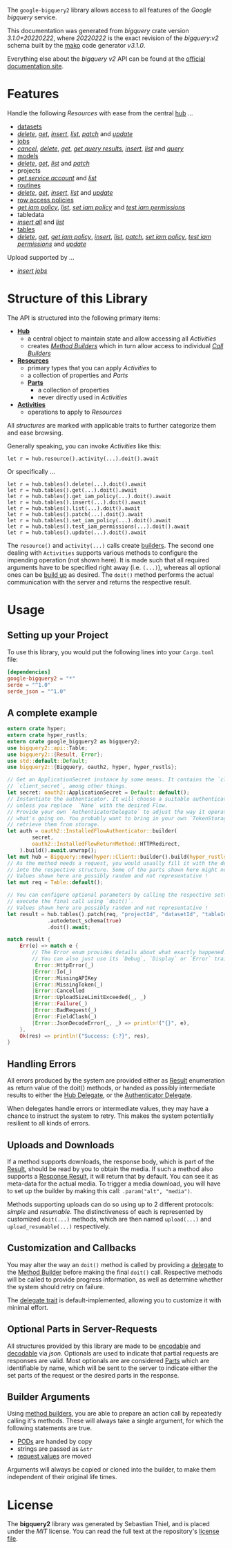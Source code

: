 <!---
DO NOT EDIT !
This file was generated automatically from 'src/mako/api/README.md.mako'
DO NOT EDIT !
-->
The `google-bigquery2` library allows access to all features of the *Google bigquery* service.

This documentation was generated from *bigquery* crate version *3.1.0+20220222*, where *20220222* is the exact revision of the *bigquery:v2* schema built by the [mako](http://www.makotemplates.org/) code generator *v3.1.0*.

Everything else about the *bigquery* *v2* API can be found at the
[official documentation site](https://cloud.google.com/bigquery/).
# Features

Handle the following *Resources* with ease from the central [hub](https://docs.rs/google-bigquery2/3.1.0+20220222/google_bigquery2/Bigquery) ... 

* [datasets](https://docs.rs/google-bigquery2/3.1.0+20220222/google_bigquery2/api::Dataset)
 * [*delete*](https://docs.rs/google-bigquery2/3.1.0+20220222/google_bigquery2/api::DatasetDeleteCall), [*get*](https://docs.rs/google-bigquery2/3.1.0+20220222/google_bigquery2/api::DatasetGetCall), [*insert*](https://docs.rs/google-bigquery2/3.1.0+20220222/google_bigquery2/api::DatasetInsertCall), [*list*](https://docs.rs/google-bigquery2/3.1.0+20220222/google_bigquery2/api::DatasetListCall), [*patch*](https://docs.rs/google-bigquery2/3.1.0+20220222/google_bigquery2/api::DatasetPatchCall) and [*update*](https://docs.rs/google-bigquery2/3.1.0+20220222/google_bigquery2/api::DatasetUpdateCall)
* [jobs](https://docs.rs/google-bigquery2/3.1.0+20220222/google_bigquery2/api::Job)
 * [*cancel*](https://docs.rs/google-bigquery2/3.1.0+20220222/google_bigquery2/api::JobCancelCall), [*delete*](https://docs.rs/google-bigquery2/3.1.0+20220222/google_bigquery2/api::JobDeleteCall), [*get*](https://docs.rs/google-bigquery2/3.1.0+20220222/google_bigquery2/api::JobGetCall), [*get query results*](https://docs.rs/google-bigquery2/3.1.0+20220222/google_bigquery2/api::JobGetQueryResultCall), [*insert*](https://docs.rs/google-bigquery2/3.1.0+20220222/google_bigquery2/api::JobInsertCall), [*list*](https://docs.rs/google-bigquery2/3.1.0+20220222/google_bigquery2/api::JobListCall) and [*query*](https://docs.rs/google-bigquery2/3.1.0+20220222/google_bigquery2/api::JobQueryCall)
* [models](https://docs.rs/google-bigquery2/3.1.0+20220222/google_bigquery2/api::Model)
 * [*delete*](https://docs.rs/google-bigquery2/3.1.0+20220222/google_bigquery2/api::ModelDeleteCall), [*get*](https://docs.rs/google-bigquery2/3.1.0+20220222/google_bigquery2/api::ModelGetCall), [*list*](https://docs.rs/google-bigquery2/3.1.0+20220222/google_bigquery2/api::ModelListCall) and [*patch*](https://docs.rs/google-bigquery2/3.1.0+20220222/google_bigquery2/api::ModelPatchCall)
* projects
 * [*get service account*](https://docs.rs/google-bigquery2/3.1.0+20220222/google_bigquery2/api::ProjectGetServiceAccountCall) and [*list*](https://docs.rs/google-bigquery2/3.1.0+20220222/google_bigquery2/api::ProjectListCall)
* [routines](https://docs.rs/google-bigquery2/3.1.0+20220222/google_bigquery2/api::Routine)
 * [*delete*](https://docs.rs/google-bigquery2/3.1.0+20220222/google_bigquery2/api::RoutineDeleteCall), [*get*](https://docs.rs/google-bigquery2/3.1.0+20220222/google_bigquery2/api::RoutineGetCall), [*insert*](https://docs.rs/google-bigquery2/3.1.0+20220222/google_bigquery2/api::RoutineInsertCall), [*list*](https://docs.rs/google-bigquery2/3.1.0+20220222/google_bigquery2/api::RoutineListCall) and [*update*](https://docs.rs/google-bigquery2/3.1.0+20220222/google_bigquery2/api::RoutineUpdateCall)
* [row access policies](https://docs.rs/google-bigquery2/3.1.0+20220222/google_bigquery2/api::RowAccessPolicy)
 * [*get iam policy*](https://docs.rs/google-bigquery2/3.1.0+20220222/google_bigquery2/api::RowAccessPolicyGetIamPolicyCall), [*list*](https://docs.rs/google-bigquery2/3.1.0+20220222/google_bigquery2/api::RowAccessPolicyListCall), [*set iam policy*](https://docs.rs/google-bigquery2/3.1.0+20220222/google_bigquery2/api::RowAccessPolicySetIamPolicyCall) and [*test iam permissions*](https://docs.rs/google-bigquery2/3.1.0+20220222/google_bigquery2/api::RowAccessPolicyTestIamPermissionCall)
* tabledata
 * [*insert all*](https://docs.rs/google-bigquery2/3.1.0+20220222/google_bigquery2/api::TabledataInsertAllCall) and [*list*](https://docs.rs/google-bigquery2/3.1.0+20220222/google_bigquery2/api::TabledataListCall)
* [tables](https://docs.rs/google-bigquery2/3.1.0+20220222/google_bigquery2/api::Table)
 * [*delete*](https://docs.rs/google-bigquery2/3.1.0+20220222/google_bigquery2/api::TableDeleteCall), [*get*](https://docs.rs/google-bigquery2/3.1.0+20220222/google_bigquery2/api::TableGetCall), [*get iam policy*](https://docs.rs/google-bigquery2/3.1.0+20220222/google_bigquery2/api::TableGetIamPolicyCall), [*insert*](https://docs.rs/google-bigquery2/3.1.0+20220222/google_bigquery2/api::TableInsertCall), [*list*](https://docs.rs/google-bigquery2/3.1.0+20220222/google_bigquery2/api::TableListCall), [*patch*](https://docs.rs/google-bigquery2/3.1.0+20220222/google_bigquery2/api::TablePatchCall), [*set iam policy*](https://docs.rs/google-bigquery2/3.1.0+20220222/google_bigquery2/api::TableSetIamPolicyCall), [*test iam permissions*](https://docs.rs/google-bigquery2/3.1.0+20220222/google_bigquery2/api::TableTestIamPermissionCall) and [*update*](https://docs.rs/google-bigquery2/3.1.0+20220222/google_bigquery2/api::TableUpdateCall)


Upload supported by ...

* [*insert jobs*](https://docs.rs/google-bigquery2/3.1.0+20220222/google_bigquery2/api::JobInsertCall)



# Structure of this Library

The API is structured into the following primary items:

* **[Hub](https://docs.rs/google-bigquery2/3.1.0+20220222/google_bigquery2/Bigquery)**
    * a central object to maintain state and allow accessing all *Activities*
    * creates [*Method Builders*](https://docs.rs/google-bigquery2/3.1.0+20220222/google_bigquery2/client::MethodsBuilder) which in turn
      allow access to individual [*Call Builders*](https://docs.rs/google-bigquery2/3.1.0+20220222/google_bigquery2/client::CallBuilder)
* **[Resources](https://docs.rs/google-bigquery2/3.1.0+20220222/google_bigquery2/client::Resource)**
    * primary types that you can apply *Activities* to
    * a collection of properties and *Parts*
    * **[Parts](https://docs.rs/google-bigquery2/3.1.0+20220222/google_bigquery2/client::Part)**
        * a collection of properties
        * never directly used in *Activities*
* **[Activities](https://docs.rs/google-bigquery2/3.1.0+20220222/google_bigquery2/client::CallBuilder)**
    * operations to apply to *Resources*

All *structures* are marked with applicable traits to further categorize them and ease browsing.

Generally speaking, you can invoke *Activities* like this:

```Rust,ignore
let r = hub.resource().activity(...).doit().await
```

Or specifically ...

```ignore
let r = hub.tables().delete(...).doit().await
let r = hub.tables().get(...).doit().await
let r = hub.tables().get_iam_policy(...).doit().await
let r = hub.tables().insert(...).doit().await
let r = hub.tables().list(...).doit().await
let r = hub.tables().patch(...).doit().await
let r = hub.tables().set_iam_policy(...).doit().await
let r = hub.tables().test_iam_permissions(...).doit().await
let r = hub.tables().update(...).doit().await
```

The `resource()` and `activity(...)` calls create [builders][builder-pattern]. The second one dealing with `Activities` 
supports various methods to configure the impending operation (not shown here). It is made such that all required arguments have to be 
specified right away (i.e. `(...)`), whereas all optional ones can be [build up][builder-pattern] as desired.
The `doit()` method performs the actual communication with the server and returns the respective result.

# Usage

## Setting up your Project

To use this library, you would put the following lines into your `Cargo.toml` file:

```toml
[dependencies]
google-bigquery2 = "*"
serde = "^1.0"
serde_json = "^1.0"
```

## A complete example

```Rust
extern crate hyper;
extern crate hyper_rustls;
extern crate google_bigquery2 as bigquery2;
use bigquery2::api::Table;
use bigquery2::{Result, Error};
use std::default::Default;
use bigquery2::{Bigquery, oauth2, hyper, hyper_rustls};

// Get an ApplicationSecret instance by some means. It contains the `client_id` and 
// `client_secret`, among other things.
let secret: oauth2::ApplicationSecret = Default::default();
// Instantiate the authenticator. It will choose a suitable authentication flow for you, 
// unless you replace  `None` with the desired Flow.
// Provide your own `AuthenticatorDelegate` to adjust the way it operates and get feedback about 
// what's going on. You probably want to bring in your own `TokenStorage` to persist tokens and
// retrieve them from storage.
let auth = oauth2::InstalledFlowAuthenticator::builder(
        secret,
        oauth2::InstalledFlowReturnMethod::HTTPRedirect,
    ).build().await.unwrap();
let mut hub = Bigquery::new(hyper::Client::builder().build(hyper_rustls::HttpsConnector::with_native_roots().https_or_http().enable_http1().enable_http2().build()), auth);
// As the method needs a request, you would usually fill it with the desired information
// into the respective structure. Some of the parts shown here might not be applicable !
// Values shown here are possibly random and not representative !
let mut req = Table::default();

// You can configure optional parameters by calling the respective setters at will, and
// execute the final call using `doit()`.
// Values shown here are possibly random and not representative !
let result = hub.tables().patch(req, "projectId", "datasetId", "tableId")
             .autodetect_schema(true)
             .doit().await;

match result {
    Err(e) => match e {
        // The Error enum provides details about what exactly happened.
        // You can also just use its `Debug`, `Display` or `Error` traits
         Error::HttpError(_)
        |Error::Io(_)
        |Error::MissingAPIKey
        |Error::MissingToken(_)
        |Error::Cancelled
        |Error::UploadSizeLimitExceeded(_, _)
        |Error::Failure(_)
        |Error::BadRequest(_)
        |Error::FieldClash(_)
        |Error::JsonDecodeError(_, _) => println!("{}", e),
    },
    Ok(res) => println!("Success: {:?}", res),
}

```
## Handling Errors

All errors produced by the system are provided either as [Result](https://docs.rs/google-bigquery2/3.1.0+20220222/google_bigquery2/client::Result) enumeration as return value of
the doit() methods, or handed as possibly intermediate results to either the 
[Hub Delegate](https://docs.rs/google-bigquery2/3.1.0+20220222/google_bigquery2/client::Delegate), or the [Authenticator Delegate](https://docs.rs/yup-oauth2/*/yup_oauth2/trait.AuthenticatorDelegate.html).

When delegates handle errors or intermediate values, they may have a chance to instruct the system to retry. This 
makes the system potentially resilient to all kinds of errors.

## Uploads and Downloads
If a method supports downloads, the response body, which is part of the [Result](https://docs.rs/google-bigquery2/3.1.0+20220222/google_bigquery2/client::Result), should be
read by you to obtain the media.
If such a method also supports a [Response Result](https://docs.rs/google-bigquery2/3.1.0+20220222/google_bigquery2/client::ResponseResult), it will return that by default.
You can see it as meta-data for the actual media. To trigger a media download, you will have to set up the builder by making
this call: `.param("alt", "media")`.

Methods supporting uploads can do so using up to 2 different protocols: 
*simple* and *resumable*. The distinctiveness of each is represented by customized 
`doit(...)` methods, which are then named `upload(...)` and `upload_resumable(...)` respectively.

## Customization and Callbacks

You may alter the way an `doit()` method is called by providing a [delegate](https://docs.rs/google-bigquery2/3.1.0+20220222/google_bigquery2/client::Delegate) to the 
[Method Builder](https://docs.rs/google-bigquery2/3.1.0+20220222/google_bigquery2/client::CallBuilder) before making the final `doit()` call. 
Respective methods will be called to provide progress information, as well as determine whether the system should 
retry on failure.

The [delegate trait](https://docs.rs/google-bigquery2/3.1.0+20220222/google_bigquery2/client::Delegate) is default-implemented, allowing you to customize it with minimal effort.

## Optional Parts in Server-Requests

All structures provided by this library are made to be [encodable](https://docs.rs/google-bigquery2/3.1.0+20220222/google_bigquery2/client::RequestValue) and 
[decodable](https://docs.rs/google-bigquery2/3.1.0+20220222/google_bigquery2/client::ResponseResult) via *json*. Optionals are used to indicate that partial requests are responses 
are valid.
Most optionals are are considered [Parts](https://docs.rs/google-bigquery2/3.1.0+20220222/google_bigquery2/client::Part) which are identifiable by name, which will be sent to 
the server to indicate either the set parts of the request or the desired parts in the response.

## Builder Arguments

Using [method builders](https://docs.rs/google-bigquery2/3.1.0+20220222/google_bigquery2/client::CallBuilder), you are able to prepare an action call by repeatedly calling it's methods.
These will always take a single argument, for which the following statements are true.

* [PODs][wiki-pod] are handed by copy
* strings are passed as `&str`
* [request values](https://docs.rs/google-bigquery2/3.1.0+20220222/google_bigquery2/client::RequestValue) are moved

Arguments will always be copied or cloned into the builder, to make them independent of their original life times.

[wiki-pod]: http://en.wikipedia.org/wiki/Plain_old_data_structure
[builder-pattern]: http://en.wikipedia.org/wiki/Builder_pattern
[google-go-api]: https://github.com/google/google-api-go-client

# License
The **bigquery2** library was generated by Sebastian Thiel, and is placed 
under the *MIT* license.
You can read the full text at the repository's [license file][repo-license].

[repo-license]: https://github.com/Byron/google-apis-rsblob/main/LICENSE.md
